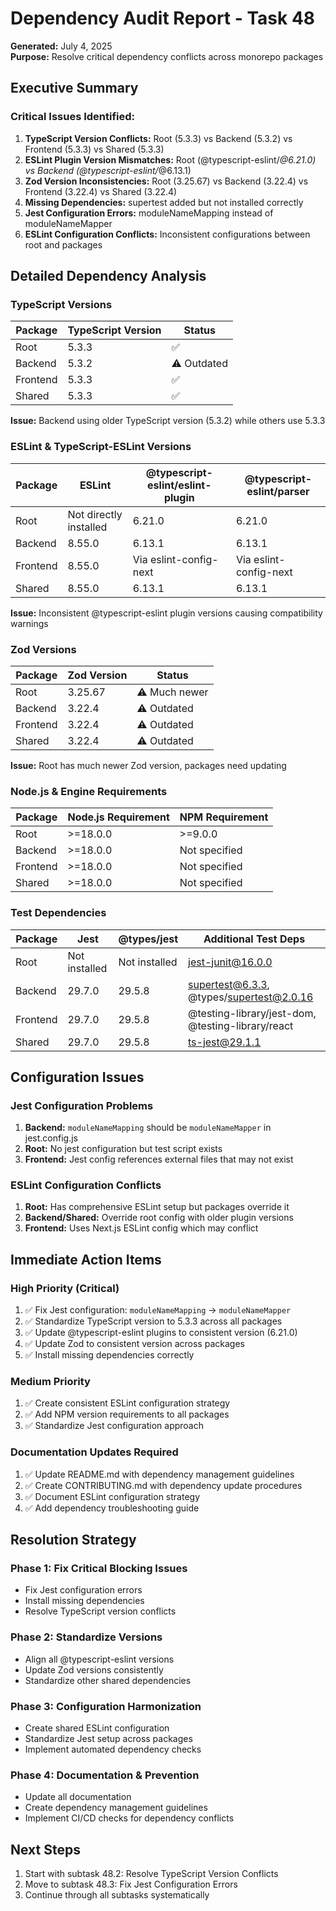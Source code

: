 # Dependency Audit Report - Task 48

**Generated:** July 4, 2025  
**Purpose:** Resolve critical dependency conflicts across monorepo packages

## Executive Summary

### Critical Issues Identified:
1. **TypeScript Version Conflicts:** Root (5.3.3) vs Backend (5.3.2) vs Frontend (5.3.3) vs Shared (5.3.3)
2. **ESLint Plugin Version Mismatches:** Root (@typescript-eslint/*@6.21.0) vs Backend (@typescript-eslint/*@6.13.1)
3. **Zod Version Inconsistencies:** Root (3.25.67) vs Backend (3.22.4) vs Frontend (3.22.4) vs Shared (3.22.4)
4. **Missing Dependencies:** supertest added but not installed correctly
5. **Jest Configuration Errors:** moduleNameMapping instead of moduleNameMapper
6. **ESLint Configuration Conflicts:** Inconsistent configurations between root and packages

## Detailed Dependency Analysis

### TypeScript Versions
| Package | TypeScript Version | Status |
|---------|-------------------|---------|
| Root | 5.3.3 | ✅ |
| Backend | 5.3.2 | ⚠️ Outdated |
| Frontend | 5.3.3 | ✅ |
| Shared | 5.3.3 | ✅ |

**Issue:** Backend using older TypeScript version (5.3.2) while others use 5.3.3

### ESLint & TypeScript-ESLint Versions
| Package | ESLint | @typescript-eslint/eslint-plugin | @typescript-eslint/parser |
|---------|--------|----------------------------------|---------------------------|
| Root | Not directly installed | 6.21.0 | 6.21.0 |
| Backend | 8.55.0 | 6.13.1 | 6.13.1 |
| Frontend | 8.55.0 | Via eslint-config-next | Via eslint-config-next |
| Shared | 8.55.0 | 6.13.1 | 6.13.1 |

**Issue:** Inconsistent @typescript-eslint plugin versions causing compatibility warnings

### Zod Versions
| Package | Zod Version | Status |
|---------|-------------|---------|
| Root | 3.25.67 | ⚠️ Much newer |
| Backend | 3.22.4 | ⚠️ Outdated |
| Frontend | 3.22.4 | ⚠️ Outdated |
| Shared | 3.22.4 | ⚠️ Outdated |

**Issue:** Root has much newer Zod version, packages need updating

### Node.js & Engine Requirements
| Package | Node.js Requirement | NPM Requirement |
|---------|-------------------|-----------------|
| Root | >=18.0.0 | >=9.0.0 |
| Backend | >=18.0.0 | Not specified |
| Frontend | >=18.0.0 | Not specified |
| Shared | >=18.0.0 | Not specified |

### Test Dependencies
| Package | Jest | @types/jest | Additional Test Deps |
|---------|------|-------------|---------------------|
| Root | Not installed | Not installed | jest-junit@16.0.0 |
| Backend | 29.7.0 | 29.5.8 | supertest@6.3.3, @types/supertest@2.0.16 |
| Frontend | 29.7.0 | 29.5.8 | @testing-library/jest-dom, @testing-library/react |
| Shared | 29.7.0 | 29.5.8 | ts-jest@29.1.1 |

## Configuration Issues

### Jest Configuration Problems
1. **Backend:** `moduleNameMapping` should be `moduleNameMapper` in jest.config.js
2. **Root:** No jest configuration but test script exists
3. **Frontend:** Jest config references external files that may not exist

### ESLint Configuration Conflicts
1. **Root:** Has comprehensive ESLint setup but packages override it
2. **Backend/Shared:** Override root config with older plugin versions
3. **Frontend:** Uses Next.js ESLint config which may conflict

## Immediate Action Items

### High Priority (Critical)
1. ✅ Fix Jest configuration: `moduleNameMapping` → `moduleNameMapper`
2. ✅ Standardize TypeScript version to 5.3.3 across all packages
3. ✅ Update @typescript-eslint plugins to consistent version (6.21.0)
4. ✅ Update Zod to consistent version across packages
5. ✅ Install missing dependencies correctly

### Medium Priority
1. ✅ Create consistent ESLint configuration strategy
2. ✅ Add NPM version requirements to all packages
3. ✅ Standardize Jest configuration approach

### Documentation Updates Required
1. ✅ Update README.md with dependency management guidelines
2. ✅ Create CONTRIBUTING.md with dependency update procedures
3. ✅ Document ESLint configuration strategy
4. ✅ Add dependency troubleshooting guide

## Resolution Strategy

### Phase 1: Fix Critical Blocking Issues
- Fix Jest configuration errors
- Install missing dependencies
- Resolve TypeScript version conflicts

### Phase 2: Standardize Versions
- Align all @typescript-eslint versions
- Update Zod versions consistently
- Standardize other shared dependencies

### Phase 3: Configuration Harmonization
- Create shared ESLint configuration
- Standardize Jest setup across packages
- Implement automated dependency checks

### Phase 4: Documentation & Prevention
- Update all documentation
- Create dependency management guidelines
- Implement CI/CD checks for dependency conflicts

## Next Steps
1. Start with subtask 48.2: Resolve TypeScript Version Conflicts
2. Move to subtask 48.3: Fix Jest Configuration Errors
3. Continue through all subtasks systematically
